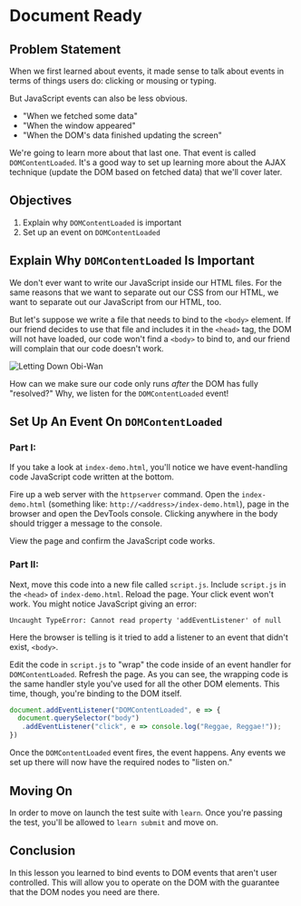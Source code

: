 # Document Ready

## Problem Statement

When we first learned about events, it made sense to talk about events in terms
of things users do: clicking or mousing or typing.

But JavaScript events can also be less obvious.

* "When we fetched some data"
* "When the window appeared"
* "When the DOM's data finished updating the screen"

We're going to learn more about that last one. That event is called
`DOMContentLoaded`. It's a good way to set up learning more about the AJAX
technique (update the DOM based on fetched data) that we'll cover later.

## Objectives

1. Explain why `DOMContentLoaded` is important
2. Set up an event on `DOMContentLoaded`

## Explain Why `DOMContentLoaded` Is Important

We don't ever want to write our JavaScript inside our HTML files.  For the
same reasons that we want to separate out our CSS from our HTML, we want to
separate out our JavaScript from our HTML, too.

But let's suppose we write a file that needs to bind to the `<body>` element.
If our friend decides to use that file and includes it in the `<head>` tag, the
DOM will not have loaded, our code won't find a `<body>` to bind to, and our
friend will complain that our code doesn't work.

![Letting Down Obi-Wan](https://media.giphy.com/media/3ornjJSq2s9xznhO80/giphy.gif)

How can we make sure our code only runs _after_ the DOM has fully "resolved?"
Why, we listen for the `DOMContentLoaded` event!

## Set Up An Event On `DOMContentLoaded`

### Part I:

If you take a look at `index-demo.html`, you'll notice we have event-handling code
JavaScript code written at the bottom.

Fire up a web server with the `httpserver` command. Open the `index-demo.html`
(something like: `http://<address>/index-demo.html`), page in the browser and
open the DevTools console. Clicking anywhere in the body should trigger a
message to the console.

View the page and confirm the JavaScript code works.

### Part II:

Next, move this code into a new file called `script.js`. Include `script.js` in
the `<head>` of `index-demo.html`. Reload the page. Your click event won't
work. You might notice JavaScript giving an error:

```text
Uncaught TypeError: Cannot read property 'addEventListener' of null
```

Here the browser is telling is it tried to add a listener to an event that
didn't exist, `<body>`.

Edit the code in `script.js` to "wrap" the code inside of an event handler for
`DOMContentLoaded`. Refresh the page. As you can see, the wrapping code is the
same handler style you've used for all the other DOM elements. This time,
though, you're binding to the DOM itself.

```js
document.addEventListener("DOMContentLoaded", e => {
  document.querySelector("body")
   .addEventListener("click", e => console.log("Reggae, Reggae!"));
})
```

Once the `DOMContentLoaded` event fires, the event happens. Any events we set
up there will now have the required nodes to "listen on."

## Moving On

In order to move on launch the test suite with `learn`. Once you're passing the
test, you'll be allowed to `learn submit` and move on.

## Conclusion

In this lesson you learned to bind events to DOM events that aren't user
controlled. This will allow you to operate on the DOM with the guarantee that
the DOM nodes you need are there.
